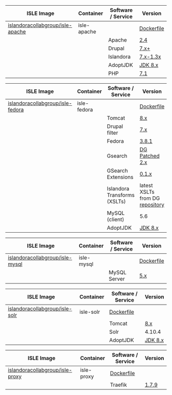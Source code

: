 <!--- PAGE_TITLE --->

| ISLE Image | Container | Software / Service | Version |
| ------------ | ------------ | ------------ | ------------- |
| [islandoracollabgroup/isle-apache](https://hub.docker.com/r/islandoracollabgroup/isle-apache/)| isle-apache ||[Dockerfile](https://github.com/Islandora-Collaboration-Group/ISLE/blob/master/apache/Dockerfile)|
|||Apache | [2.4](https://httpd.apache.org/)|
|||Drupal | [7.x+](https://www.drupal.org/project/drupal)|
|||Islandora | [7.x-1.3x](https://github.com/Islandora/islandora)|
|||AdoptJDK | [JDK 8.x](https://adoptopenjdk.net/)|
|||PHP | [7.1](https://www.php.net/)|

| ISLE Image | Container | Software / Service | Version |
| ------------ | ------------ | ------------ | ------------- |
| [islandoracollabgroup/isle-fedora](https://hub.docker.com/r/islandoracollabgroup/isle-fedora/) | isle-fedora ||[Dockerfile](https://github.com/Islandora-Collaboration-Group/ISLE/blob/master/fedora/Dockerfile)|
|||Tomcat| [8.x](https://tomcat.apache.org/download-80.cgi)|
|||Drupal filter | [7.x](https://github.com/Islandora/islandora_drupal_filter/releases)|
|||Fedora| [3.8.1](https://github.com/fcrepo3/fcrepo/releases)|
|||Gsearch| [DG Patched 2.x](https://github.com/discoverygarden/gsearch)|
|||GSearch Extensions | [0.1.x](https://github.com/discoverygarden/dgi_gsearch_extensions)|
|||Islandora Transforms (XSLTs) | latest XSLTs from DG [repository](https://github.com/discoverygarden/islandora_transforms)|
|||MySQL (client)| 5.6 |
|||AdoptJDK | [JDK 8.x](https://adoptopenjdk.net/)|

| ISLE Image | Container | Software / Service | Version |
| ------------ | ------------ | ------------ | ------------- |
| [islandoracollabgroup/isle-mysql](https://hub.docker.com/r/islandoracollabgroup/isle-mysql/) | isle-mysql || [Dockerfile](https://github.com/Islandora-Collaboration-Group/ISLE/blob/master/mysql/Dockerfile)|
|||MySQL Server| [5.x](https://hub.docker.com/_/mysql/)|


| ISLE Image | Container | Software / Service | Version |
| ------------ | ------------ | ------------ | ------------- |
| [islandoracollabgroup/isle-solr](https://hub.docker.com/r/islandoracollabgroup/isle-solr/)| isle-solr | [Dockerfile](https://github.com/Islandora-Collaboration-Group/ISLE/blob/master/solr/Dockerfile)|
|||Tomcat| [8.x](https://tomcat.apache.org/download-80.cgi)|
|||Solr|4.10.4|
|||AdoptJDK | [JDK 8.x](https://adoptopenjdk.net/)|

| ISLE Image | Container | Software / Service | Version |
| ------------ | ------------ | ------------ | ------------- |
| [islandoracollabgroup/isle-proxy](https://hub.docker.com/r/islandoracollabgroup/isle-proxy/) | isle-proxy | [Dockerfile](https://github.com/Islandora-Collaboration-Group/ISLE/blob/master/proxy/Dockerfile) |                        |
|||Traefik|[1.7.9](https://traefik.io/)|
